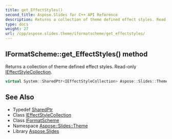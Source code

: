 ```yaml
---
title: get_EffectStyles()
second_title: Aspose.Slides for C++ API Reference
description: Returns a collection of theme defined effect styles. Read-only IEffectStyleCollection.
type: docs
weight: 27
url: /cpp/aspose.slides.theme/iformatscheme/get_effectstyles/
---
```

## IFormatScheme::get_EffectStyles() method


Returns a collection of theme defined effect styles. Read-only [IEffectStyleCollection](../../ieffectstylecollection/).

```cpp
virtual System::SharedPtr<IEffectStyleCollection> Aspose::Slides::Theme::IFormatScheme::get_EffectStyles()=0
```

## See Also

* Typedef [SharedPtr](../../system/sharedptr/)
* Class [IEffectStyleCollection](../ieffectstylecollection/)
* Class [IFormatScheme](./)
* Namespace [Aspose::Slides::Theme](../)
* Library [Aspose.Slides](../../)